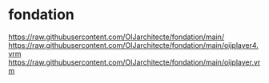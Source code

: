 # fondation
https://raw.githubusercontent.com/OIJarchitecte/fondation/main/
https://raw.githubusercontent.com/OIJarchitecte/fondation/main/oijplayer4.vrm
https://raw.githubusercontent.com/OIJarchitecte/fondation/main/oijplayer.vrm
